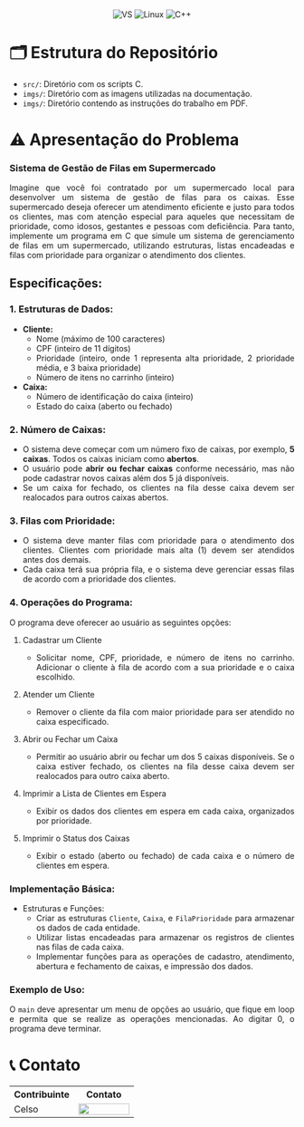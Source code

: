 <div align="center" style="display: inline_block">
  <img align="center" alt="VS" src="https://img.shields.io/badge/Visual_Studio_Code-0078D4?style=for-the-badge&logo=visual%20studio%20code&logoColor=white" />
  <img align="center" alt="Linux" src="https://img.shields.io/badge/Linux-FCC624?style=for-the-badge&logo=linux&logoColor=black" />
  <img align="center" alt="C++" src="https://img.shields.io/badge/C%2B%2B-00599C?style=for-the-badge&logo=c%2B%2B&logoColor=white" />
</div>

# 🗂️​ Estrutura do Repositório

- `src/`: Diretório com os scripts C.
- `imgs/`: Diretório com as imagens utilizadas na documentação.
- `imgs/`: Diretório contendo as instruções do trabalho em PDF.

# ⚠️ Apresentação do Problema 

### Sistema de Gestão de Filas em Supermercado

<div align="justify">
Imagine que você foi contratado por um supermercado local para desenvolver um sistema de gestão de filas para os caixas. Esse supermercado deseja oferecer um atendimento eficiente e justo para todos os clientes, mas com atenção especial para aqueles que necessitam de prioridade, como idosos, gestantes e pessoas com deficiência. Para tanto, implemente um programa em C que simule um sistema de gerenciamento de filas em um supermercado, utilizando estruturas, listas encadeadas e filas com prioridade para organizar o atendimento dos clientes.
</div>

## Especificações:
<div align="justify">

### 1. Estruturas de Dados:
- **Cliente:**
    - Nome (máximo de 100 caracteres)
    - CPF (inteiro de 11 dígitos)
    - Prioridade (inteiro, onde 1 representa alta prioridade, 2 prioridade média, e 3 baixa prioridade)
    - Número de itens no carrinho (inteiro)
- **Caixa:**
    - Número de identificação do caixa (inteiro)
    - Estado do caixa (aberto ou fechado)

### 2. Número de Caixas:
 - O sistema deve começar com um número fixo de caixas, por exemplo, **5 caixas**. Todos os caixas iniciam como **abertos**.
 - O usuário pode **abrir ou fechar caixas** conforme necessário, mas não pode cadastrar novos caixas além dos 5 já disponíveis.
 - Se um caixa for fechado, os clientes na fila desse caixa devem ser realocados para outros caixas abertos.

### 3. Filas com Prioridade:
 - O sistema deve manter filas com prioridade para o atendimento dos clientes. Clientes com prioridade mais
alta (1) devem ser atendidos antes dos demais.
 - Cada caixa terá sua própria fila, e o sistema deve gerenciar essas filas de acordo com a prioridade dos
clientes.

### 4. Operações do Programa: 
O programa deve oferecer ao usuário as seguintes opções: 
   
1. Cadastrar um Cliente 
    - Solicitar nome, CPF, prioridade, e número de itens no carrinho. Adicionar o cliente à fila de acordo com a sua prioridade e o caixa escolhido. 

2. Atender um Cliente 
    - Remover o cliente da fila com maior prioridade para ser atendido no caixa especificado. 

3. Abrir ou Fechar um Caixa 
    - Permitir ao usuário abrir ou fechar um dos 5 caixas disponíveis. Se o caixa estiver fechado, os clientes na fila desse caixa devem ser realocados para outro caixa aberto. 

4. Imprimir a Lista de Clientes em Espera 
    - Exibir os dados dos clientes em espera em cada caixa, organizados por prioridade. 
    
5. Imprimir o Status dos Caixas 
    - Exibir o estado (aberto ou fechado) de cada caixa e o número de clientes em espera.

### Implementação Básica: 
- Estruturas e Funções:
    - Criar as estruturas `Cliente`, `Caixa`, e `FilaPrioridade` para armazenar os dados de cada entidade. 
    - Utilizar listas encadeadas para armazenar os registros de clientes nas filas de cada caixa. 
    - Implementar funções para as operações de cadastro, atendimento, abertura e fechamento de caixas, e impressão dos dados.

### Exemplo de Uso: 
O `main` deve apresentar um menu de opções ao usuário, que fique em loop e permita que se realize as operações mencionadas. Ao digitar 0, o programa deve terminar.

</div>

# 📞 Contato

<table align="center">
  <tr>
    <th>Contribuinte</th>
    <th>Contato</th>
  </tr>
  <tr>
    <td>Celso</td>
    <td><a href="https://t.me/celso_vsf"><img align="center" height="20px" width="90px" src="https://img.shields.io/badge/Telegram-2CA5E0?style=for-the-badge&logo=telegram&logoColor=white"/> </td>
  </tr>
</table>